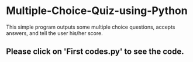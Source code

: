 # Multiple-Choice-Quiz-using-Python
This simple program outputs some multiple choice questions, accepts answers, and tell the user his/her score.

## Please click on 'First codes.py' to see the code.
